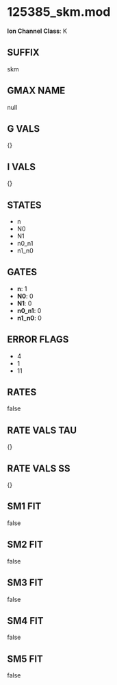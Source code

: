 # 125385_skm.mod

**Ion Channel Class**: K

## SUFFIX

skm

## GMAX NAME

null

## G VALS

{}

## I VALS

{}

## STATES

- n
- N0
- N1
- n0_n1
- n1_n0

## GATES

- **n**: 1
- **N0**: 0
- **N1**: 0
- **n0_n1**: 0
- **n1_n0**: 0

## ERROR FLAGS

- 4
- 1
- 11

## RATES

false

## RATE VALS TAU

{}

## RATE VALS SS

{}

## SM1 FIT

false

## SM2 FIT

false

## SM3 FIT

false

## SM4 FIT

false

## SM5 FIT

false
